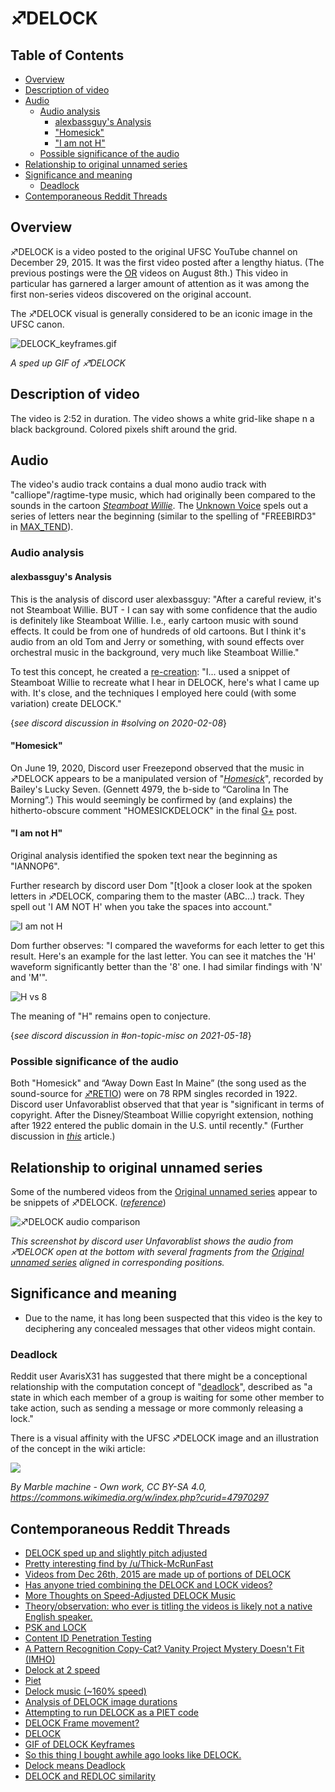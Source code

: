 # ♐DELOCK

## Table of Contents
  * [Overview](#overview)
  * [Description of video](#description-of-video)
  * [Audio](#audio)
    + [Audio analysis](#audio-analysis)
      - [alexbassguy's Analysis](#alexbassguy-s-analysis)
      - ["Homesick"](#-homesick-)
      - ["I am not H"](#-i-am-not-h-)
    + [Possible significance of the audio](#possible-significance-of-the-audio)
  * [Relationship to original unnamed series](#relationship-to-original-unnamed-series)
  * [Significance and meaning](#significance-and-meaning)
    + [Deadlock](#deadlock)
  * [Contemporaneous Reddit Threads](#contemporaneous-reddit-threads)

## Overview

♐DELOCK is a video posted to the original UFSC YouTube channel on
December 29, 2015. It was the first video posted after a lengthy hiatus.
(The previous postings were the [OR](OR "wikilink") videos on August
8th.) This video in particular has garnered a larger amount of attention
as it was among the first non-series videos discovered on the original
account.

The ♐DELOCK visual is generally considered to be an iconic image in the
UFSC canon.

![DELOCK\_keyframes.gif](DELOCK_keyframes.gif "DELOCK_keyframes.gif")

*A sped up GIF of ♐DELOCK*

## Description of video

The video is 2:52 in duration. The video shows a white grid-like shape n a black background. Colored pixels shift around the grid.

## Audio

The video's audio track contains a dual mono audio track with "calliope"/ragtime-type music, which had originally been compared to the sounds in the cartoon [*Steamboat Willie*](https://youtu.be/BBgghnQF6E4). The [Unknown Voice](Unknown_Voice "wikilink") spels out a series of letters near the beginning (similar to the spelling of "FREEBIRD3" in [MAX\_TEND](MAX_TEND "wikilink")).

### Audio analysis

#### alexbassguy's Analysis

This is the analysis of discord user alexbassguy: "After a careful
review, it's not Steamboat Willie. BUT - I can say with some confidence
that the audio is definitely like Steamboat Willie. I.e., early cartoon
music with sound effects. It could be from one of hundreds of old
cartoons. But I think it's audio from an old Tom and Jerry or something,
with sound effects over orchestral music in the background, very much
like Steamboat Willie."

To test this concept, he created a [re-creation](DELOCK_-_RECONSTRUCTED.mp3): "I... used a snippet of
Steamboat Willie to recreate what I hear in DELOCK, here's what I came
up with. It's close, and the techniques I employed here could (with some
variation) create DELOCK."

{*see discord discussion in #solving on 2020-02-08*}

#### "Homesick"

On June 19, 2020, Discord user Freezepond observed that the music in ♐DELOCK appears to be a manipulated version of "[*Homesick*](https://youtu.be/Mw6n1LuMaBQ)", recorded by Bailey's Lucky Seven. (Gennett 4979, the b-side to “Carolina In The Morning”.)  This would seemingly be confirmed by (and explains) the hitherto-obscure comment "HOMESICKDELOCK" in the final [G+](Google_Plus "wikilink") post.

#### "I am not H"

Original analysis identified the spoken text near the beginning as "IANNOP6".

Further research by discord user Dom "\[t\]ook a closer look at the spoken letters in ♐DELOCK, comparing them to the master (ABC...) track. They spell out 'I AM NOT H' when you take the spaces into account."

![I am not H](DELOCK_I_am_not_H.png)

Dom further observes: "I compared the waveforms for each letter to get this result. Here's an example for the last letter. You can see it matches the 'H' waveform significantly better than the '8' one. I had similar findings with 'N' and 'M'".

![H vs 8](DELOCK_Dom_analysis.png)

The meaning of "H" remains open to conjecture.

{*see discord discussion in #on-topic-misc on 2021-05-18*}

### Possible significance of the audio

Both "Homesick" and “Away Down East In Maine” (the song used as the sound-source for [♐RETIO](RETIO "wikilink")) were on 78 RPM singles recorded in 1922. Discord user Unfavorablist observed that that year is "significant in terms of copyright. After the Disney/Steamboat Willie copyright extension, nothing after 1922 entered the public domain in the U.S. until recently." (Further discussion in [*this*](https://www.smithsonianmag.com/arts-culture/first-time-20-years-copyrighted-works-enter-public-domain-180971016/) article.)

## Relationship to original unnamed series

Some of the numbered videos from the [Original unnamed series](Original_unnamed_series "wikilink") appear to be snippets of
♐DELOCK. ([*reference*](https://www.reddit.com/r/UnfavorableSemicircle/comments/46ypm7/videos_from_dec_26th_2015_are_made_up_of_portions/))

![♐DELOCK audio comparison](Delock_audio_fragment_in_903_+_5967_+_6101.png)

*This screenshot by discord user Unfavorablist shows the audio from
♐DELOCK open at the bottom with several fragments from the [Original unnamed series](Original_unnamed_series "wikilink") aligned in
corresponding positions.*

## Significance and meaning

  - Due to the name, it has long been suspected that this video is the key to deciphering any concealed messages that other videos might contain.

### Deadlock

Reddit user AvarisX31 has suggested that there might be a conceptional
relationship with the computation concept of
"[deadlock](https://en.wikipedia.org/wiki/Deadlock)", described as "a
state in which each member of a group is waiting for some other member
to take action, such as sending a message or more commonly releasing a
lock."

There is a visual affinity with the UFSC ♐DELOCK image and an
illustration of the concept in the wiki article:

![](Deadlock_at_a_four-way-stop.gif)

*By Marble machine - Own work, CC BY-SA 4.0,
<https://commons.wikimedia.org/w/index.php?curid=47970297>*

## Contemporaneous Reddit Threads

  - [DELOCK sped up and slightly pitch adjusted](https://www.reddit.com/r/UnfavorableSemicircle/comments/46lbvl/delock_sped_up_and_slightly_pitch_adjusted/)
  - [Pretty interesting find by /u/Thick-McRunFast](https://www.reddit.com/r/UnfavorableSemicircle/comments/46s7d7/pretty_interesting_find_by_uthickmcrunfast/)
  - [Videos from Dec 26th, 2015 are made up of portions of DELOCK](https://www.reddit.com/r/UnfavorableSemicircle/comments/46ypm7/videos_from_dec_26th_2015_are_made_up_of_portions/)
  - [Has anyone tried combining the DELOCK and LOCK videos?](https://www.reddit.com/r/UnfavorableSemicircle/comments/47h4lj/has_anyone_tried_combining_the_delock_and_lock/)
  - [More Thoughts on Speed-Adjusted DELOCK Music](https://www.reddit.com/r/UnfavorableSemicircle/comments/47hbqk/more_thoughts_on_speedadjusted_delock_music/)
  - [Theory/observation: who ever is titling the videos is likely not a native English speaker.](https://www.reddit.com/r/UnfavorableSemicircle/comments/47k97y/theoryobservation_who_ever_is_titling_the_videos/)
  - [PSK and LOCK](https://www.reddit.com/r/UnfavorableSemicircle/comments/47y433/psk_and_lock/)
  - [Content ID Penetration Testing](https://www.reddit.com/r/UnfavorableSemicircle/comments/47z68w/content_id_penetration_testing/)
  - [A Pattern Recognition Copy-Cat? Vanity Project Mystery Doesn't Fit (IMHO)](https://www.reddit.com/r/UnfavorableSemicircle/comments/480q8o/a_pattern_recognition_copycat_vanity_project/)
  - [Delock at 2 speed](https://www.reddit.com/r/UnfavorableSemicircle/comments/481bpi/delock_at_2_speed/)
  - [Piet](https://www.reddit.com/r/UnfavorableSemicircle/comments/486taw/piet/)
  - [Delock music (\~160% speed)](https://www.reddit.com/r/UnfavorableSemicircle/comments/48dwik/delock_music_160_speed/)
  - [Analysis of DELOCK image durations](https://www.reddit.com/r/UnfavorableSemicircle/comments/48gv41/analysis_of_delock_image_durations/)
  - [Attempting to run DELOCK as a PIET code](https://www.reddit.com/r/UnfavorableSemicircle/comments/48n3p0/ufsc_attempting_to_run_delock_as_a_piet_code/)
  - [DELOCK Frame movement?](https://www.reddit.com/r/UnfavorableSemicircle/comments/490f0m/delock_frame_movement/)
  - [DELOCK](https://www.reddit.com/r/UnfavorableSemicircle/comments/4fvflf/delock/)
  - [GIF of DELOCK Keyframes](https://www.reddit.com/r/UnfavorableSemicircle/comments/4ggc55/gif_of_delock_keyframes/)
  - [So this thing I bought awhile ago looks like DELOCK.](https://www.reddit.com/r/UnfavorableSemicircle/comments/5ldzj7/so_this_thing_i_bought_awhile_ago_looks_like/)
  - [Delock means Deadlock](https://www.reddit.com/r/UnfavorableSemicircle/comments/85ihof/delock_means_deadlock/)
  - [DELOCK and REDLOC similarity](https://www.reddit.com/r/UnfavorableSemicircle/comments/89c4ey/delock_and_redloc_similarity/)
